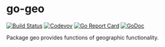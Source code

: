 go-geo
======

[![Build Status](https://travis-ci.com/weathersource/go-geo.svg?branch=master)](https://travis-ci.com/weathersource/go-geo)
[![Codevov](https://img.shields.io/codecov/c/github/weathersource/go-geo.svg)](https://codecov.io/gh/weathersource/go-geo)
[![Go Report Card](https://goreportcard.com/badge/github.com/weathersource/go-geo)](https://goreportcard.com/report/github.com/weathersource/go-geo)
[![GoDoc](https://img.shields.io/badge/godoc-ref-blue.svg)](https://godoc.org/github.com/weathersource/go-geo)

Package geo provides functions of geographic functionality.

